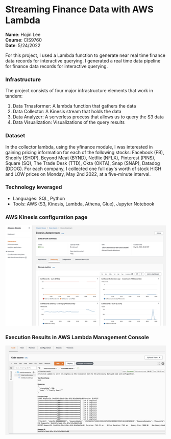 # Streaming Finance Data with AWS Lambda
**Name**: Hojin Lee<br>
**Course**: CIS9760<br>
**Date**: 5/24/2022<br>

For this project, I used a Lambda function to generate near real time finance data records for interactive querying. I generated a real time data pipeline for finance data records for interactive querying.

### Infrastructure
The project consists of four major infrastructure elements that work in tandem:
1. Data Trnasformer: A lambda function that gathers the data
2. Data Collector: A Kinesis stream that holds the data
3. Data Analyzer: A serverless process that allows us to query the S3 data
4. Data Visualization: Visualizations of the query results

### Dataset
In the collector lambda, using the yfinance module, I was interested in gaining pricing information for each of the following stocks: Facebook (FB), Shopify (SHOP), Beyond Meat (BYND), Netflix (NFLX), Pinterest (PINS), Square (SQ), The Trade Desk (TTD), Okta (OKTA), Snap (SNAP), Datadog (DDOG). For each company, I collected one full day's worth of stock HIGH and LOW prices on Monday, May 2nd 2022, at a five-minute interval.

### Technology leveraged
- Languages: SQL, Python
- Tools: AWS (S3, Kinesis, Lambda, Athena, Glue), Jupyter Notebook

### AWS Kinesis configuration page
![Alt text](https://github.com/jinote/Streaming-yfinance-data-analysis/blob/main/kinesis_config.jpg)

### Execution Results in AWS Lambda Management Console
![Alt text](https://github.com/jinote/Streaming-yfinance-data-analysis/blob/main/execresult.jpg)

